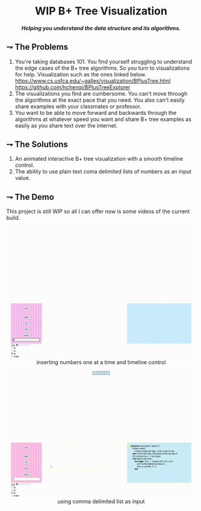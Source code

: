 <div align="center">

# WIP B+ Tree Visualization
##### Helping you understand the data structure and its algorithms.

</div>

## ⇁ The Problems
1. You're taking databases 101. You find yourself struggling to understand the edge cases of 
the B+ tree algorithms. So you turn to visualizations for help. Visualization such as the ones linked below.
https://www.cs.usfca.edu/~galles/visualization/BPlusTree.html
https://github.com/hchenqi/BPlusTreeExplorer
2. The visualizations you find are cumbersome. You can't move through the algorithms
at the exact pace that you need. You also can't easily share examples with your classmates or professor.
3. You want to be able to move forward and backwards through the algorithms at whatever speed you want and
share B+ tree examples as easily as you share text over the internet.

## ⇁ The Solutions
1. An animated interactive B+ tree visualization with a smooth timeline control.
2. The ability to use plain text coma delimited lists of numbers as an input value.

## ⇁ The Demo
This project is still WIP so all I can offer now is some videos of the current build.
<div align="center">
<img alt="basic demo" height="350" src="/assets/basicDemo.gif" />
inserting numbers one at a time and timeline control
<img alt="second demo" height="350" src="/assets/secondDemo.gif" />
using comma delimited list as input
</div>
